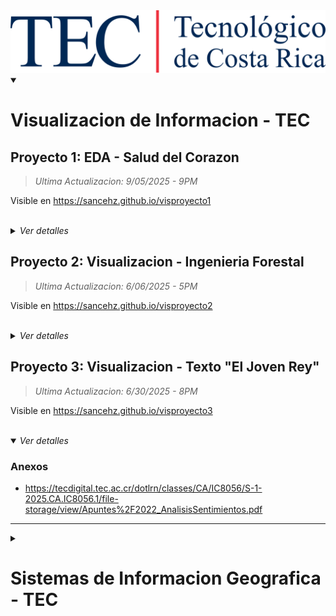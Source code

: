 <img alt="TECNOLOGICO DE COSTA RICA" src="imagenes/logotec.png" height="100">

<details open>
<summary>
<h1> Visualizacion de Informacion - TEC </h1>
</summary>

## Proyecto 1: EDA - Salud del Corazon
> _Ultima Actualizacion: 9/05/2025 - 9PM_

Visible en https://sancehz.github.io/visproyecto1

<br>


<details>
 <summary>
  <i>Ver detalles</i>
 </summary>

### Referencias
- Chen Y., Vaccarino V., Williams C., Butler J., Berkman L. & Krumholz H. (1999) Risk factors for heart failure in the elderly: a prospective community-based study. *The American Journal of Medicine.* [doi.org/10.1016/S0002-9343(99)00126-6](https://doi.org/10.1016/S0002-9343(99)00126-6)

- Pearson T. (1996) Alcohol and Heart Disease. *American Heart Association Journals.* [doi.org/10.1161/01.CIR.94.11.3023](https://doi.org/10.1161/01.CIR.94.11.3023)

- Stern S., Behar S. & Gottlieb S. (2003) Aging and Diseases of the Heart. *American Heart Association Journals.* [doi.org/10.1161/01.CIR.0000086898.96021.B9](https://doi.org/10.1161/01.CIR.0000086898.96021.B9)

- Wirtz P. & von Känel R. (2017) Psychological Stress, Inflammation, and Coronary Heart Disease. *Curr Cardiol Rep.* [doi.org/10.1007/s11886-017-0919-x](https://doi.org/10.1007/s11886-017-0919-x)

---

</details>

## Proyecto 2: Visualizacion - Ingenieria Forestal 
> _Ultima Actualizacion: 6/06/2025 - 5PM_

Visible en https://sancehz.github.io/visproyecto2

<br>


<details>
 <summary>
  <i>Ver detalles</i>
 </summary>

### Anexos
- https://www.tec.ac.cr/ingenieria-forestal
- https://www.tec.ac.cr/licenciatura-ingenieria-forestal-enfasis-manejo-produccion-forestal

---

</details>

## Proyecto 3: Visualizacion - Texto "El Joven Rey" 
> _Ultima Actualizacion: 6/30/2025 - 8PM_

Visible en https://sancehz.github.io/visproyecto3

<br>


<details open>
 <summary>
  <i>Ver detalles</i>
 </summary>

### Anexos
- https://tecdigital.tec.ac.cr/dotlrn/classes/CA/IC8056/S-1-2025.CA.IC8056.1/file-storage/view/Apuntes%2F2022_AnalisisSentimientos.pdf
---

</details>


</details>

<details>
<summary>
<h1> Sistemas de Informacion Geografica - TEC </h1>
</summary>


## Proyecto 1: Mapa del Condominio Florencia
> _Ultima Actualizacion: 9/19/2024 - 6PM_

Visible en https://sancehz.github.io/sigproyecto1

<i><b>Nota importante:</b> El archivo <code><a href="https://github.com/Sancehz/sancehz.github.io/blob/main/index.html">index.html</a></code> fue modificado accidentalmente al actualizar el archivo <code>index.html</code> correspondiente al proyecto 2, los cambios han sido revertidos a la version anterior, pero si desea revisar la integridad de esta correccion el archivo puede ser comparado con el <code>index.html</code> original del commit <a href="https://github.com/Sancehz/sancehz.github.io/tree/8a1a07a038d157a7122f9aca8b0a79bed83caf6f">#8a1a07a
</a></i><br>


<details>
 <summary>
  <i>Ver detalles</i>
 </summary>

### Recursos
OpenStreetMap contributors. (2024). _Mapa del condominio Florencia en Cartago, Costa Rica. OpenStreetMap._
 - https://www.openstreetmap.org/#map=19/9.865662/-83.892157 
  
Agafonkin, V. (2010). _Leaflet: An open-source JavaScript library for interactive maps_. 
 - https://leafletjs.com/reference.html 
  
Lnaweisu (2013). _Leaflet Polygon Fill Pattern (v0.7)_. 
 - https://github.com/lwsu/leaflet-polygon-fillPattern

---

</details>

<br>


## Proyecto 2: Mapas de Calor - Temblores en CR
> _Ultima Actualizacion: 10/27/2024 - 7PM_

Visible en https://sancehz.github.io/sigproyecto2

Descargables:
- https://github.com/Sancehz/sancehz.github.io/releases/tag/v.1.0.0-proyecto-2

<details>
 <summary>
  <i>Ver detalles</i>
 </summary>
 
### Recursos
Agafonkin, V. (2010). _Leaflet: An open-source JavaScript library for interactive maps_. 
 - https://leafletjs.com/reference.html 
  
Lnaweisu (2013). _Leaflet Polygon Fill Pattern (v0.7)_. 
 - https://github.com/lwsu/leaflet-polygon-fillPattern 

---
</details>

<br>

## Proyecto 3: Mapas de Mosaico - Liberia Costa Rica
> _Ultima Actualizacion: 11/24/2024 - 10PM_

Visible en https://sancehz.github.io/sigproyecto3

<details>
 <summary>
  <i>Ver detalles</i>
 </summary>
 
### Recursos
Agafonkin, V. (2010). *Leaflet: An open-source JavaScript library for interactive maps.* Leaflet.
 - https://leafletjs.com/reference.html

GRASS GIS Team. (2024). *GRASS GIS: Bringing advanced geospatial technologies to the world.*
 - https://grass.osgeo.org/

OpenStreetMap contributors. (2024). *Mapa del canton de Liberia, Costa Rica.* OpenStreetMap. 
 - https://www.openstreetmap.org/  

Tardie, J. (2017). *MButil: Importer and Exporter of MBTiles.* MButil.
 - https://github.com/mapbox/mbutil

TileMill Project. (2019). *TileMill is a modern map design studio.* TileMill.
 - https://tilemill-project.github.io/tilemill/

---
</details>



